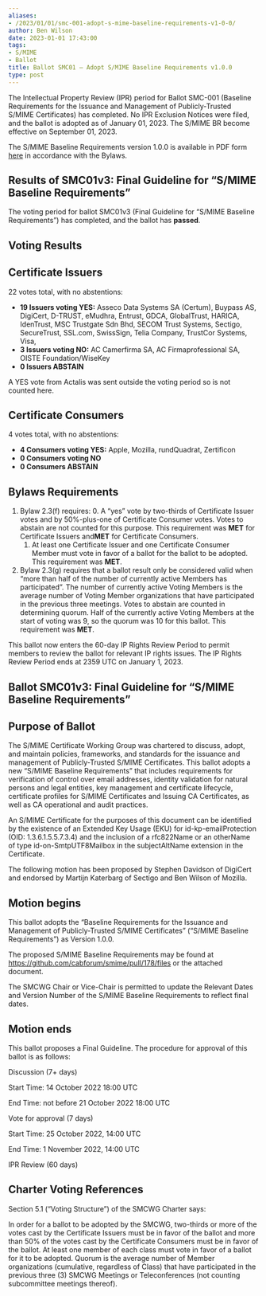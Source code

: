 ```yaml
---
aliases:
- /2023/01/01/smc-001-adopt-s-mime-baseline-requirements-v1-0-0/
author: Ben Wilson
date: 2023-01-01 17:43:00
tags:
- S/MIME
- Ballot
title: Ballot SMC01 – Adopt S/MIME Baseline Requirements v1.0.0
type: post
---
```


The Intellectual Property Review (IPR) period for Ballot SMC-001 (Baseline Requirements for the Issuance and Management of Publicly-Trusted S/MIME Certificates) has completed. No IPR Exclusion Notices were filed, and the ballot is adopted as of January 01, 2023. The S/MIME BR become effective on September 01, 2023.

The S/MIME Baseline Requirements version 1.0.0 is available in PDF form [here](/working-groups/smime/documents/) in accordance with the Bylaws.

## Results of SMC01v3: Final Guideline for “S/MIME Baseline Requirements”

The voting period for ballot SMC01v3 (Final Guideline for “S/MIME Baseline Requirements”) has completed, and the ballot has **passed**.

## Voting Results

## Certificate Issuers

22 votes total, with no abstentions:

- **19 Issuers voting YES:** Asseco Data Systems SA (Certum), Buypass AS, DigiCert, D-TRUST, eMudhra, Entrust, GDCA, GlobalTrust, HARICA, IdenTrust, MSC Trustgate Sdn Bhd, SECOM Trust Systems, Sectigo, SecureTrust, SSL.com, SwissSign, Telia Company, TrustCor Systems, Visa,
- **3 Issuers voting NO:** AC Camerfirma SA, AC Firmaprofessional SA, OISTE Foundation/WiseKey
- **0 Issuers ABSTAIN**

A YES vote from Actalis was sent outside the voting period so is not counted here.

## Certificate Consumers

4 votes total, with no abstentions:

- **4 Consumers voting YES:** Apple, Mozilla, rundQuadrat, Zertificon
- **0 Consumers voting NO**
- **0 Consumers ABSTAIN**

## Bylaws Requirements

1. Bylaw 2.3(f) requires:
   0\. A “yes” vote by two-thirds of Certificate Issuer votes and by 50%-plus-one of Certificate Consumer votes. Votes to abstain are not counted for this purpose. This requirement was **MET** for Certificate Issuers and**MET** for Certificate Consumers.
   1. At least one Certificate Issuer and one Certificate Consumer Member must vote in favor of a ballot for the ballot to be adopted. This requirement was **MET**.
1. Bylaw 2.3(g) requires that a ballot result only be considered valid when “more than half of the number of currently active Members has participated”. The number of currently active Voting Members is the average number of Voting Member organizations that have participated in the previous three meetings. Votes to abstain are counted in determining quorum. Half of the currently active Voting Members at the start of voting was 9, so the quorum was 10 for this ballot. This requirement was **MET**.

This ballot now enters the 60-day IP Rights Review Period to permit members to review the ballot for relevant IP rights issues. The IP Rights Review Period ends at 2359 UTC on January 1, 2023.

## Ballot SMC01v3: Final Guideline for “S/MIME Baseline Requirements”

## Purpose of Ballot

The S/MIME Certificate Working Group was chartered to discuss, adopt, and maintain policies, frameworks, and standards for the issuance and management of Publicly-Trusted S/MIME Certificates. This ballot adopts a new “S/MIME Baseline Requirements” that includes requirements for verification of control over email addresses, identity validation for natural persons and legal entities, key management and certificate lifecycle, certificate profiles for S/MIME Certificates and Issuing CA Certificates, as well as CA operational and audit practices.

An S/MIME Certificate for the purposes of this document can be identified by the existence of an Extended Key Usage (EKU) for id-kp-emailProtection (OID: 1.3.6.1.5.5.7.3.4) and the inclusion of a rfc822Name or an otherName of type id-on-SmtpUTF8Mailbox in the subjectAltName extension in the Certificate.

The following motion has been proposed by Stephen Davidson of DigiCert and endorsed by Martijn Katerbarg of Sectigo and Ben Wilson of Mozilla.

## Motion begins

This ballot adopts the “Baseline Requirements for the Issuance and Management of Publicly-Trusted S/MIME Certificates” (“S/MIME Baseline Requirements”) as Version 1.0.0.

The proposed S/MIME Baseline Requirements may be found at <https://github.com/cabforum/smime/pull/178/files> or the attached document.

The SMCWG Chair or Vice-Chair is permitted to update the Relevant Dates and Version Number of the S/MIME Baseline Requirements to reflect final dates.

## Motion ends

This ballot proposes a Final Guideline. The procedure for approval of this ballot is as follows:

Discussion (7+ days)

Start Time: 14 October 2022 18:00 UTC

End Time: not before 21 October 2022 18:00 UTC

Vote for approval (7 days)

Start Time: 25 October 2022, 14:00 UTC

End Time: 1 November 2022, 14:00 UTC

IPR Review (60 days)

## Charter Voting References

Section 5.1 (“Voting Structure”) of the SMCWG Charter says:

In order for a ballot to be adopted by the SMCWG, two-thirds or more of the votes cast by the Certificate Issuers must be in favor of the ballot and more than 50% of the votes cast by the Certificate Consumers must be in favor of the ballot. At least one member of each class must vote in favor of a ballot for it to be adopted. Quorum is the average number of Member organizations (cumulative, regardless of Class) that have participated in the previous three (3) SMCWG Meetings or Teleconferences (not counting subcommittee meetings thereof).